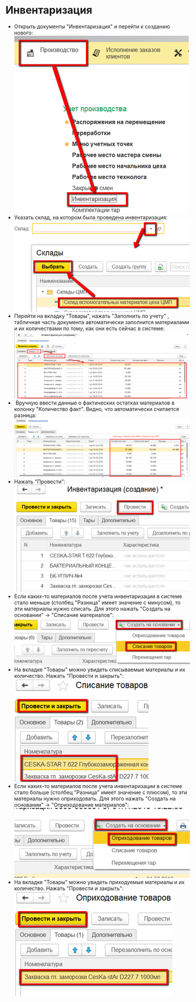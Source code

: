 # Инвентаризация



-   Открыть документы "Инвентаризация" и перейти к созданию нового:      
![](Inventory.assets/drex_inventarizatsiya_1_custom.png)
-   Указать склад, на котором была проведена инвентаризация:  
![](Inventory.assets/drex_inventarizatsiya_1_custom_2.png)
-   Перейти на вкладку "Товары", нажать "Заполнить по учету" , табличная
    часть документа автоматически заполнится материалами и их
    количествами по тому, как они есть сейчас в системе:  
![](Inventory.assets/drex_inventarizatsiya_1_custom_3.png)
-    Вручную ввести данные о фактических остатках материалов в колонку
    "Количество факт". Видно, что автоматически считается разница:  
![](Inventory.assets/drex_inventarizatsiya_1_custom_4.png)
-   Нажать "Провести":  
![](Inventory.assets/drex_inventarizatsiya_1_custom_5.png)
-   Если каких-то материалов после учета инвентаризации в системе стало
    меньше (столбец "Разница" имеет значение с минусом), то эти
    материалы нужно списать. Для этого нажать "Создать на основании" -\>
    "Списание материалов":  
![](Inventory.assets/drex_inventarizatsiya_1_custom_6.png)
-   На вкладке "Товары" можно увидеть списываемые материалы и их
    количество. Нажать "Провести и закрыть":  
![](Inventory.assets/drex_inventarizatsiya_1_custom_7.png)
-   Если каких-то материалов после учета инвентаризации в системе стало
    больше (столбец "Разница" имеет значение с плюсом), то эти материалы
    нужно оприходовать. Для этого нажать "Создать на основании" -\>
    "Оприходование материалов":  
![](Inventory.assets/drex_inventarizatsiya_1_custom_8.png)
-   На вкладке "Товары" можно увидеть приходуемые материалы и их
    количество. Нажать "Провести и закрыть":  
![](Inventory.assets/drex_inventarizatsiya_1_custom_9.png)